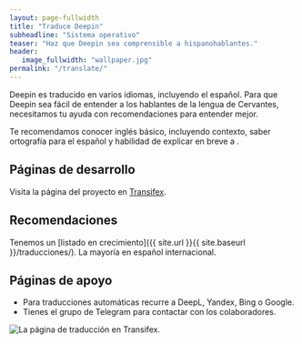 ```yaml
---
layout: page-fullwidth
title: "Traduce Deepin"
subheadline: "Sistema operativo"
teaser: "Haz que Deepin sea comprensible a hispanohablantes."
header:
   image_fullwidth: "wallpaper.jpg"
permalink: "/translate/"
---
```

Deepin es traducido en varios idiomas, incluyendo el español. Para que Deepin sea fácil de entender a los hablantes de la lengua de Cervantes, necesitamos tu ayuda con recomendaciones para entender mejor.

Te recomendamos conocer inglés básico, incluyendo contexto, saber ortografía para el español y habilidad de explicar en breve a .

## Páginas de desarrollo

Visita la página del proyecto en [Transifex](https://www.transifex.com/linuxdeepin/).

## Recomendaciones

Tenemos un [listado en crecimiento]({{ site.url }}{{ site.baseurl }}/traducciones/). La mayoría en español internacional.

## Páginas de apoyo

* Para traducciones automáticas recurre a DeepL, Yandex, Bing o Google.
* Tienes el grupo de Telegram para contactar con los colaboradores.

<div class="row">
    <div class="medium-12 columns t30">
    <img src="{{ site.urlimg }}deepintransifex.png" alt="La página de traducción en Transifex.">
    </div><!-- /.medium-4.columns -->
</div>
